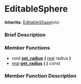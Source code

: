 #  EditableSphere  
**Inherits:** [EditableShape](class_editableshape)\\n\\n
###  Brief Description  


###  Member Functions 
  * void  **[set_radius](#set_radius)**  **(** [real](class_real) radius  **)**
  * [real](class_real)  **[get_radius](#get_radius)**  **(** **)** const

###  Member Function Description  
